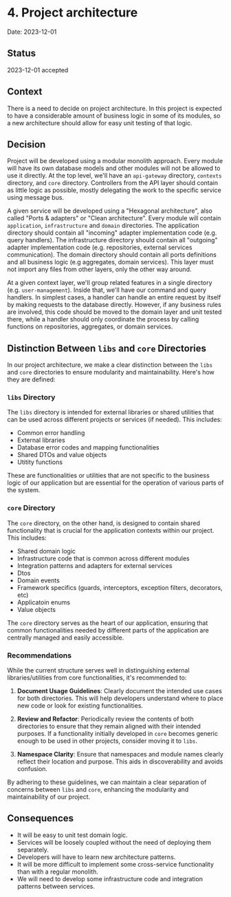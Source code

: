 # 4. Project architecture

Date: 2023-12-01

## Status

2023-12-01 accepted

## Context

There is a need to decide on project architecture. In this project is expected to have a considerable amount of business logic in some of its modules, so a new architecture should allow for easy unit testing of that logic.

## Decision

Project will be developed using a modular monolith approach. Every module will have its own database models and other modules will not be allowed to use it directly. At the top level, we'll have an `api-gateway` directory, `contexts` directory, and `core` directory. Controllers from the API layer should contain as little logic as possible, mostly delegating the work to the specific service using message bus.

A given service will be developed using a "Hexagonal architecture", also called "Ports & adapters" or "Clean architecture". Every module will contain `application`, `infrastructure` and `domain` directories. The application directory should contain all "incoming" adapter implementation code (e.g. query handlers). The infrastructure directory should contain all "outgoing" adapter implementation code (e.g. repositories, external services communication). The domain directory should contain all ports definitions and all business logic (e.g aggregates, domain services). This layer must not import any files from other layers, only the other way around.

At a given context layer, we'll group related features in a single directory (e.g. `user-management`). Inside that, we'll have our command and query handlers. In simplest cases, a handler can handle an entire request by itself by making requests to the database directly. However, if any business rules are involved, this code should be moved to the domain layer and unit tested there, while a handler should only coordinate the process by calling functions on repositories, aggregates, or domain services.

## Distinction Between `libs` and `core` Directories

In our project architecture, we make a clear distinction between the `libs` and `core` directories to ensure modularity and maintainability. Here's how they are defined:

### `libs` Directory

The `libs` directory is intended for external libraries or shared utilities that can be used across different projects or services (if needed). This includes:

- Common error handling
- External libraries
- Database error codes and mapping functionalities
- Shared DTOs and value objects
- Utitity functions

These are functionalities or utilities that are not specific to the business logic of our application but are essential for the operation of various parts of the system.

### `core` Directory

The `core` directory, on the other hand, is designed to contain shared functionality that is crucial for the application contexts within our project. This includes:

- Shared domain logic
- Infrastructure code that is common across different modules
- Integration patterns and adapters for external services
- Dtos
- Domain events
- Framework specifics (guards, interceptors, exception filters, decorators, etc)
- Applicatoin enums
- Value objects

The `core` directory serves as the heart of our application, ensuring that common functionalities needed by different parts of the application are centrally managed and easily accessible.

### Recommendations

While the current structure serves well in distinguishing external libraries/utilities from core functionalities, it's recommended to:

1. **Document Usage Guidelines**: Clearly document the intended use cases for both directories. This will help developers understand where to place new code or look for existing functionalities.

2. **Review and Refactor**: Periodically review the contents of both directories to ensure that they remain aligned with their intended purposes. If a functionality initially developed in `core` becomes generic enough to be used in other projects, consider moving it to `libs`.

3. **Namespace Clarity**: Ensure that namespaces and module names clearly reflect their location and purpose. This aids in discoverability and avoids confusion.

By adhering to these guidelines, we can maintain a clear separation of concerns between `libs` and `core`, enhancing the modularity and maintainability of our project.

## Consequences

- It will be easy to unit test domain logic.
- Services will be loosely coupled without the need of deploying them separately.
- Developers will have to learn new architecture patterns.
- It will be more difficult to implement some cross-service functionality than with a regular monolith.
- We will need to develop some infrastructure code and integration patterns between services.
